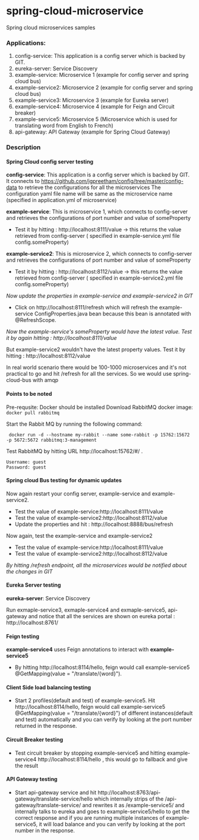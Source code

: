 # spring-cloud-microservice
Spring cloud microservices samples

### Applications:
1) config-service: This application is a config server which is backed by GIT.
2) eureka-server:    Service Discovery
3) example-service:  Microservice 1 (example for config server and spring cloud bus)
4) example-service2: Microservice 2 (example for config server and spring cloud bus)
5) example-service3: Microservice 3 (example for Eureka server)
6) example-service4: Microservice 4 (example for Feign and Circuit breaker)
7) example-service5: Microservice 5 (Microservice which is used for translating word from English to French)
8) api-gateway: API Gateway (example for Spring Cloud Gateway)

### Description

#### Spring Cloud config server testing

**config-service**: This application is a config server which is backed by GIT.
It connects to https://github.com/jgpreetham/config/tree/master/config-data to retrieve the configurations for all the microservices
The configuration yaml file name will be same as the microservice name (specified in application.yml of microservice)

**example-service**: This is microservice 1, which connects to config-server and retrieves the configurations of port number and value of someProperty
* Test it by hitting : http://localhost:8111/value  -> this returns the value retrieved from config-server ( specified in example-service.yml file config.someProperty)

**example-service2**: This is microservice 2, which connects to config-server and retrieves the configurations of port number and value of someProperty
* Test it by hitting : http://localhost:8112/value  -> this returns the value retrieved from config-server ( specified in example-service2.yml file config.someProperty)

*Now update the properties in example-service and example-service2 in GIT*

 * Click on http://localhost:8111/refresh which will refresh the example-service ConfigProperties.java bean because this bean is annotated with @RefreshScope.
 
*Now the example-service's someProperty would have the latest value. Test it by again hitting : http://localhost:8111/value*

But example-service2 wouldn't have the latest property values. Test it by hitting : http://localhost:8112/value

In real world scenario there would be 100-1000 microservices and it's not practical to go and hit /refresh for all the services. So we would use spring-cloud-bus with amqp

####  Points to be noted
Pre-requsite: Docker should be installed
Download RabbitMQ docker image: ```docker pull rabbitmq ```

Start the Rabbit MQ by running the following command:
```
 docker run -d --hostname my-rabbit --name some-rabbit -p 15762:15672 -p 5672:5672 rabbitmq:3-management
```
Test RabbitMQ by hitting URL http://localhost:15762/#/ . 
```
Username: guest
Password: guest
```
#### Spring cloud Bus testing for dynamic updates
Now again restart your config server, example-service and example-service2. 
* Test the value of example-service:http://localhost:8111/value
* Test the value of example-service2:http://localhost:8112/value 
* Update the properties and hit : http://localhost:8888/bus/refresh

Now again, test the example-service and example-service2
* Test the value of example-service:http://localhost:8111/value
* Test the value of example-service2:http://localhost:8112/value

*By hitting /refresh endpoint, all the microservices would be notified about the changes in GIT*

#### Eureka Server testing
**eureka-server**: Service Discovery

Run exmaple-service3, exmaple-service4 and exmaple-service5, api-gateway and notice that all the services are shown on eureka portal : http://localhost:8761/
 
#### Feign testing 
**example-service4** uses Feign annotations to interact with **example-service5**
* By hitting http://localhost:8114/hello, feign would call example-service5 @GetMapping(value = "/translate/{word}").
 
 #### Client Side load balancing testing
 * Start 2 profiles(default and test) of example-service5. Hit http://localhost:8114/hello, feign would call example-service5 @GetMapping(value = "/translate/{word}") of different instances(default and test) automatically and you can verify by looking at the port number returned in the response.
 
#### Circuit Breaker testing
 * Test circuit breaker by stopping example-service5 and hitting example-service4 http://localhost:8114/hello , this would go to fallback and give the result

#### API Gateway testing
* Start api-gateway service and hit http://localhost:8763/api-gateway/translate-service/hello which internally strips of the /api-gateway/translate-service/ and rewrites it as /example-service5/ and internally talks to eureka and goes to example-service5/hello to get the correct response and if you are running multiple instances of example-service5, it will load balance and you can verify by looking at the port number in the response.

